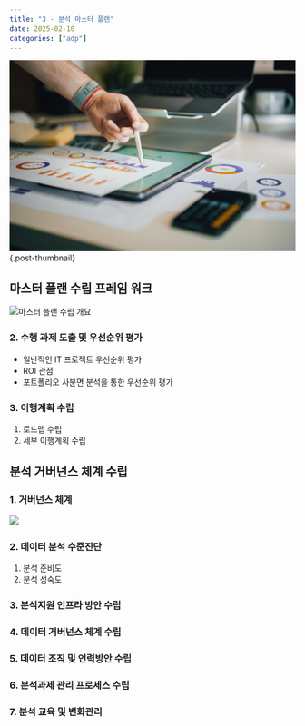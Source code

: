 ```yaml
---
title: "3 - 분석 마스터 플랜"
date: 2025-02-10
categories: ["adp"]
---
```


![](/img/stat-thumb.jpg){.post-thumbnail}

## 마스터 플랜 수립 프레임 워크

![마스터 플랜 수립 개요](https://snipboard.io/1QG6Di.jpg)

### 2. 수행 과제 도출 및 우선순위 평가

- 일반적인 IT 프로젝트 우선순위 평가
- ROI 관점
- 포트폴리오 사분면 분석을 통한 우선순위 평가

### 3. 이행계획 수립

1. 로드맵 수립
1. 세부 이행계획 수립

## 분석 거버넌스 체계 수립

### 1. 거버넌스 체계

![](https://snipboard.io/jfIe4Y.jpg)

### 2. 데이터 분석 수준진단

1. 분석 준비도
1. 분석 성숙도

### 3. 분석지원 인프라 방안 수립

### 4. 데이터 거버넌스 체계 수립


### 5. 데이터 조직 및 인력방안 수립

### 6. 분석과제 관리 프로세스 수립

### 7. 분석 교육 및 변화관리


